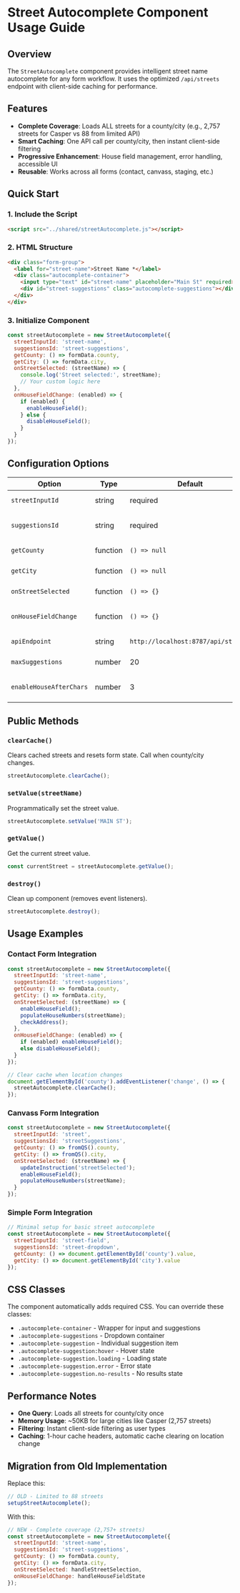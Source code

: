 # Street Autocomplete Component Usage Guide

## Overview
The `StreetAutocomplete` component provides intelligent street name autocomplete for any form workflow. It uses the optimized `/api/streets` endpoint with client-side caching for performance.

## Features
- **Complete Coverage**: Loads ALL streets for a county/city (e.g., 2,757 streets for Casper vs 88 from limited API)
- **Smart Caching**: One API call per county/city, then instant client-side filtering
- **Progressive Enhancement**: House field management, error handling, accessible UI
- **Reusable**: Works across all forms (contact, canvass, staging, etc.)

## Quick Start

### 1. Include the Script
```html
<script src="../shared/streetAutocomplete.js"></script>
```

### 2. HTML Structure
```html
<div class="form-group">
  <label for="street-name">Street Name *</label>
  <div class="autocomplete-container">
    <input type="text" id="street-name" placeholder="Main St" required>
    <div id="street-suggestions" class="autocomplete-suggestions"></div>
  </div>
</div>
```

### 3. Initialize Component
```javascript
const streetAutocomplete = new StreetAutocomplete({
  streetInputId: 'street-name',
  suggestionsId: 'street-suggestions',
  getCounty: () => formData.county,
  getCity: () => formData.city,
  onStreetSelected: (streetName) => {
    console.log('Street selected:', streetName);
    // Your custom logic here
  },
  onHouseFieldChange: (enabled) => {
    if (enabled) {
      enableHouseField();
    } else {
      disableHouseField();
    }
  }
});
```

## Configuration Options

| Option | Type | Default | Description |
|--------|------|---------|-------------|
| `streetInputId` | string | required | ID of the street input field |
| `suggestionsId` | string | required | ID of the suggestions container |
| `getCounty` | function | `() => null` | Function returning current county |
| `getCity` | function | `() => null` | Function returning current city |
| `onStreetSelected` | function | `() => {}` | Callback when street is selected |
| `onHouseFieldChange` | function | `() => {}` | Callback for house field state (enabled/disabled) |
| `apiEndpoint` | string | `http://localhost:8787/api/streets` | Street data endpoint |
| `maxSuggestions` | number | 20 | Max suggestions to display |
| `enableHouseAfterChars` | number | 3 | Characters needed to enable house field |

## Public Methods

### `clearCache()`
Clears cached streets and resets form state. Call when county/city changes.
```javascript
streetAutocomplete.clearCache();
```

### `setValue(streetName)`
Programmatically set the street value.
```javascript
streetAutocomplete.setValue('MAIN ST');
```

### `getValue()`
Get the current street value.
```javascript
const currentStreet = streetAutocomplete.getValue();
```

### `destroy()`
Clean up component (removes event listeners).
```javascript
streetAutocomplete.destroy();
```

## Usage Examples

### Contact Form Integration
```javascript
const streetAutocomplete = new StreetAutocomplete({
  streetInputId: 'street-name',
  suggestionsId: 'street-suggestions',
  getCounty: () => formData.county,
  getCity: () => formData.city,
  onStreetSelected: (streetName) => {
    enableHouseField();
    populateHouseNumbers(streetName);
    checkAddress();
  },
  onHouseFieldChange: (enabled) => {
    if (enabled) enableHouseField();
    else disableHouseField();
  }
});

// Clear cache when location changes
document.getElementById('county').addEventListener('change', () => {
  streetAutocomplete.clearCache();
});
```

### Canvass Form Integration
```javascript
const streetAutocomplete = new StreetAutocomplete({
  streetInputId: 'street',
  suggestionsId: 'streetSuggestions',
  getCounty: () => fromQS().county,
  getCity: () => fromQS().city,
  onStreetSelected: (streetName) => {
    updateInstruction('streetSelected');
    enableHouseField();
    populateHouseNumbers(streetName);
  }
});
```

### Simple Form Integration
```javascript
// Minimal setup for basic street autocomplete
const streetAutocomplete = new StreetAutocomplete({
  streetInputId: 'street-field',
  suggestionsId: 'street-dropdown',
  getCounty: () => document.getElementById('county').value,
  getCity: () => document.getElementById('city').value
});
```

## CSS Classes
The component automatically adds required CSS. You can override these classes:

- `.autocomplete-container` - Wrapper for input and suggestions
- `.autocomplete-suggestions` - Dropdown container
- `.autocomplete-suggestion` - Individual suggestion item
- `.autocomplete-suggestion:hover` - Hover state
- `.autocomplete-suggestion.loading` - Loading state
- `.autocomplete-suggestion.error` - Error state
- `.autocomplete-suggestion.no-results` - No results state

## Performance Notes
- **One Query**: Loads all streets for county/city once
- **Memory Usage**: ~50KB for large cities like Casper (2,757 streets)
- **Filtering**: Instant client-side filtering as user types
- **Caching**: 1-hour cache headers, automatic cache clearing on location change

## Migration from Old Implementation
Replace this:
```javascript
// OLD - Limited to 88 streets
setupStreetAutocomplete();
```

With this:
```javascript
// NEW - Complete coverage (2,757+ streets)
const streetAutocomplete = new StreetAutocomplete({
  streetInputId: 'street-name',
  suggestionsId: 'street-suggestions',
  getCounty: () => formData.county,
  getCity: () => formData.city,
  onStreetSelected: handleStreetSelection,
  onHouseFieldChange: handleHouseFieldState
});
```
